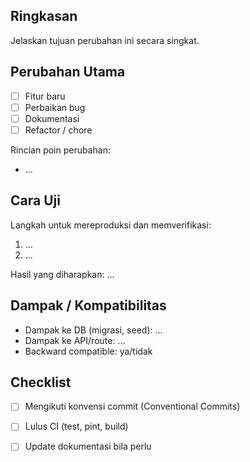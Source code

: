 ## Ringkasan

Jelaskan tujuan perubahan ini secara singkat.

## Perubahan Utama

- [ ] Fitur baru
- [ ] Perbaikan bug
- [ ] Dokumentasi
- [ ] Refactor / chore

Rincian poin perubahan:

- ...

## Cara Uji

Langkah untuk mereproduksi dan memverifikasi:

1. ...
2. ...

Hasil yang diharapkan: ...

## Dampak / Kompatibilitas

- Dampak ke DB (migrasi, seed): ...
- Dampak ke API/route: ...
- Backward compatible: ya/tidak

## Checklist

- [ ] Mengikuti konvensi commit (Conventional Commits)
- [ ] Lulus CI (test, pint, build)
- [ ] Update dokumentasi bila perlu

